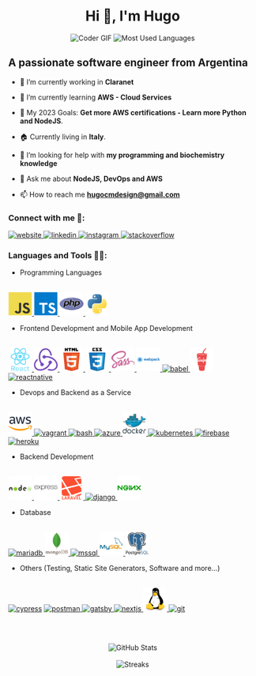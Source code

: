 <h1 align="center">Hi 👋, I'm Hugo</h1>
<p align="center">
  <img src="https://media.giphy.com/media/SWoSkN6DxTszqIKEqv/giphy.gif" alt="Coder GIF" width="500" />
  <img src="https://github-readme-stats.vercel.app/api/top-langs?username=hugomanzoni&show_icons=true&locale=en&layout=compact" alt="Most Used Languages" />
</p>

## A passionate software engineer from Argentina

- 🔭 I’m currently working in **Claranet**
- 🌱 I’m currently learning **AWS - Cloud Services**
- 🥅 My 2023 Goals: **Get more AWS certifications - Learn more Python and NodeJS**.
- 🏠 Currently living in **Italy**.
- 🤝 I’m looking for help with **my programming and biochemistry knowledge**
- 💬 Ask me about **NodeJS, DevOps and AWS**

- 📫 How to reach me **hugocmdesign@gmail.com**

### Connect with me 📡:

<a href="https://hugoindevworld.com/" target="_blank" rel="noreferrer">
  <img src="https://img.icons8.com/clouds/100/000000/domain.png" alt="website" />
</a>
<a href="https://linkedin.com/in/hugo-manzoni" target="_blank" rel="noreferrer">
  <img src="https://www.vectorlogo.zone/logos/linkedin/linkedin-icon.svg" alt="linkedin" />
</a>
<a href="https://www.instagram.com/hugoinwonderland/" target="_blank" rel="noreferrer">
  <img src="https://www.vectorlogo.zone/logos/instagram/instagram-icon.svg" alt="instagram" />
</a>
<a href="https://stackoverflow.com/users/11298102" target="_blank" rel="noreferrer">
  <img src="https://www.vectorlogo.zone/logos/stackoverflow/stackoverflow-icon.svg" alt="stackoverflow" />
</a>

<!-- Programming Languages Sections -->
### Languages and Tools 👨‍💻:
- Programming Languages
<br />
<a href="https://developer.mozilla.org/en-US/docs/Web/JavaScript" target="_blank" rel="noreferrer">
  <img src="https://raw.githubusercontent.com/devicons/devicon/master/icons/javascript/javascript-original.svg" alt="javascript" width="48" />
</a>
<a href="https://www.typescriptlang.org/" target="_blank" rel="noreferrer">
  <img src="https://raw.githubusercontent.com/devicons/devicon/master/icons/typescript/typescript-original.svg" alt="typescript" width="48" />
</a>
<a href="https://www.php.net" target="_blank" rel="noreferrer">
  <img src="https://raw.githubusercontent.com/devicons/devicon/master/icons/php/php-original.svg" alt="php" width="48" />
</a>
<a href="https://www.python.org" target="_blank" rel="noreferrer">
  <img src="https://raw.githubusercontent.com/devicons/devicon/master/icons/python/python-original.svg" alt="python" width="48" />
</a>

<br />

- Frontend Development and Mobile App Development
<br />
<a href="https://reactjs.org/" target="_blank" rel="noreferrer">
  <img src="https://raw.githubusercontent.com/devicons/devicon/master/icons/react/react-original-wordmark.svg" alt="react" width="48" />
</a>
<a href="https://redux.js.org" target="_blank" rel="noreferrer">
  <img src="https://raw.githubusercontent.com/devicons/devicon/master/icons/redux/redux-original.svg" alt="redux" width="48" />
</a>
<a href="https://www.w3.org/html/" target="_blank" rel="noreferrer">
  <img src="https://raw.githubusercontent.com/devicons/devicon/master/icons/html5/html5-original-wordmark.svg" alt="html5" width="48" />
</a>
<a href="https://www.w3schools.com/css/" target="_blank" rel="noreferrer">
  <img src="https://raw.githubusercontent.com/devicons/devicon/master/icons/css3/css3-original-wordmark.svg" alt="css3" width="48" />
</a>
<a href="https://sass-lang.com" target="_blank" rel="noreferrer">
  <img src="https://raw.githubusercontent.com/devicons/devicon/master/icons/sass/sass-original.svg" alt="sass" width="48" />
</a>
<a href="https://webpack.js.org" target="_blank" rel="noreferrer">
  <img src="https://raw.githubusercontent.com/devicons/devicon/d00d0969292a6569d45b06d3f350f463a0107b0d/icons/webpack/webpack-original-wordmark.svg" alt="webpack" width="48" />
</a>
<a href="https://babeljs.io/" target="_blank" rel="noreferrer">
  <img src="https://www.vectorlogo.zone/logos/babeljs/babeljs-icon.svg" alt="babel" width="48" />
</a>
<a href="https://gulpjs.com" target="_blank" rel="noreferrer">
  <img src="https://raw.githubusercontent.com/devicons/devicon/master/icons/gulp/gulp-plain.svg" alt="gulp" width="48" />
</a>
<a href="https://reactnative.dev/" target="_blank" rel="noreferrer">
  <img src="https://reactnative.dev/img/header_logo.svg" alt="reactnative" width="48" />
</a>

<br />

- Devops and Backend as a Service
<br />
<a href="https://aws.amazon.com" target="_blank" rel="noreferrer">
  <img src="https://raw.githubusercontent.com/devicons/devicon/master/icons/amazonwebservices/amazonwebservices-original-wordmark.svg" alt="aws" width="48" />
</a>
<a href="https://www.vagrantup.com/" target="_blank" rel="noreferrer">
  <img src="https://www.vectorlogo.zone/logos/vagrantup/vagrantup-icon.svg" alt="vagrant" width="48" />
</a>
<a href="https://www.gnu.org/software/bash/" target="_blank" rel="noreferrer">
  <img src="https://www.vectorlogo.zone/logos/gnu_bash/gnu_bash-icon.svg" alt="bash" width="48" />
</a>
<a href="https://azure.microsoft.com/en-in/" target="_blank" rel="noreferrer">
  <img src="https://www.vectorlogo.zone/logos/microsoft_azure/microsoft_azure-icon.svg" alt="azure" width="48" />
</a>
<a href="https://www.docker.com/" target="_blank" rel="noreferrer">
  <img src="https://raw.githubusercontent.com/devicons/devicon/master/icons/docker/docker-original-wordmark.svg" alt="docker" width="48" />
</a>
<a href="https://kubernetes.io" target="_blank" rel="noreferrer">
  <img src="https://www.vectorlogo.zone/logos/kubernetes/kubernetes-icon.svg" alt="kubernetes" width="48" />
</a>
<a href="https://firebase.google.com/" target="_blank" rel="noreferrer">
  <img src="https://www.vectorlogo.zone/logos/firebase/firebase-icon.svg" alt="firebase" width="48" />
</a>
<a href="https://heroku.com" target="_blank" rel="noreferrer">
  <img src="https://www.vectorlogo.zone/logos/heroku/heroku-icon.svg" alt="heroku" width="48" />
</a>

<br />

- Backend Development
<br />
<a href="https://nodejs.org" target="_blank" rel="noreferrer">
  <img src="https://raw.githubusercontent.com/devicons/devicon/master/icons/nodejs/nodejs-original-wordmark.svg" alt="nodejs" width="48" />
</a>
<a href="https://expressjs.com" target="_blank" rel="noreferrer">
  <img src="https://raw.githubusercontent.com/devicons/devicon/master/icons/express/express-original-wordmark.svg" alt="express" width="48" />
</a>
<a href="https://laravel.com/" target="_blank" rel="noreferrer">
  <img src="https://raw.githubusercontent.com/devicons/devicon/master/icons/laravel/laravel-plain-wordmark.svg" alt="laravel" width="48" />
</a>
<a href="https://djangoproject.com/" target="_blank" rel="noreferrer">
  <img src="https://cdn.worldvectorlogo.com/logos/django.svg" alt="django" width="48" />
</a>
<a href="https://www.nginx.com" target="_blank" rel="noreferrer">
  <img src="https://raw.githubusercontent.com/devicons/devicon/master/icons/nginx/nginx-original.svg" alt="nginx" width="48" />
</a>

<br />

- Database
<br />
<a href="https://mariadb.org/" target="_blank" rel="noreferrer">
  <img src="https://www.vectorlogo.zone/logos/mariadb/mariadb-icon.svg" alt="mariadb" width="48" />
</a>
<a href="https://www.mongodb.com/" target="_blank" rel="noreferrer">
  <img src="https://raw.githubusercontent.com/devicons/devicon/master/icons/mongodb/mongodb-original-wordmark.svg" alt="mongodb" width="48" />
</a>
<a href="https://www.microsoft.com/en-us/sql-server" target="_blank" rel="noreferrer">
  <img src="https://www.svgrepo.com/show/303229/microsoft-sql-server-logo.svg" alt="mssql" width="48" />
</a>
<a href="https://www.mysql.com/" target="_blank" rel="noreferrer">
  <img src="https://raw.githubusercontent.com/devicons/devicon/master/icons/mysql/mysql-original-wordmark.svg" alt="mysql" width="48" />
</a>
<a href="https://www.postgresql.org" target="_blank" rel="noreferrer">
  <img src="https://raw.githubusercontent.com/devicons/devicon/master/icons/postgresql/postgresql-original-wordmark.svg" alt="postgresql" width="48" />
</a>

<br />

- Others (Testing, Static Site Generators, Software and more...)
<br />
<a href="https://www.cypress.io" target="_blank" rel="noreferrer">
  <img src="https://raw.githubusercontent.com/simple-icons/simple-icons/6e46ec1fc23b60c8fd0d2f2ff46db82e16dbd75f/icons/cypress.svg" alt="cypress" width="48" /></a>
<a href="https://postman.com" target="_blank" rel="noreferrer">
  <img src="https://www.vectorlogo.zone/logos/getpostman/getpostman-icon.svg" alt="postman" width="48" />
</a>
<a href="https://www.gatsbyjs.com/" target="_blank" rel="noreferrer">
  <img src="https://www.vectorlogo.zone/logos/gatsbyjs/gatsbyjs-icon.svg" alt="gatsby" width="48" />
</a>
<a href="https://nextjs.org/" target="_blank" rel="noreferrer">
  <img src="https://cdn.worldvectorlogo.com/logos/nextjs-2.svg" alt="nextjs" width="48" />
</a>
<a href="https://www.linux.org/" target="_blank" rel="noreferrer">
  <img src="https://raw.githubusercontent.com/devicons/devicon/master/icons/linux/linux-original.svg" alt="linux" width="48" />
</a>
<a href="https://git-scm.com/" target="_blank" rel="noreferrer">
  <img src="https://www.vectorlogo.zone/logos/git-scm/git-scm-icon.svg" alt="git" width="48" />
</a>

<!-- Badges Sections -->

<br><br>

<p align="center">
  <img src="https://github-readme-stats.vercel.app/api?username=hugomanzoni&show_icons=true&locale=en" alt="GitHub Stats" />
  <br><br>
  <img src="https://github-readme-streak-stats.herokuapp.com/?user=hugomanzoni&" alt="Streaks" />
</p>